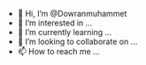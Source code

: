 - 👋 Hi, I’m @Dowranmuhammet
- 👀 I’m interested in ...
- 🌱 I’m currently learning ...
- 💞️ I’m looking to collaborate on ...
- 📫 How to reach me ...

<!---
Dowranmuhammet/Dowranmuhammet is a ✨ special ✨ repository because its `README.md` (this file) appears on your GitHub profile.
You can click the Preview link to take a look at your changes.
--->
